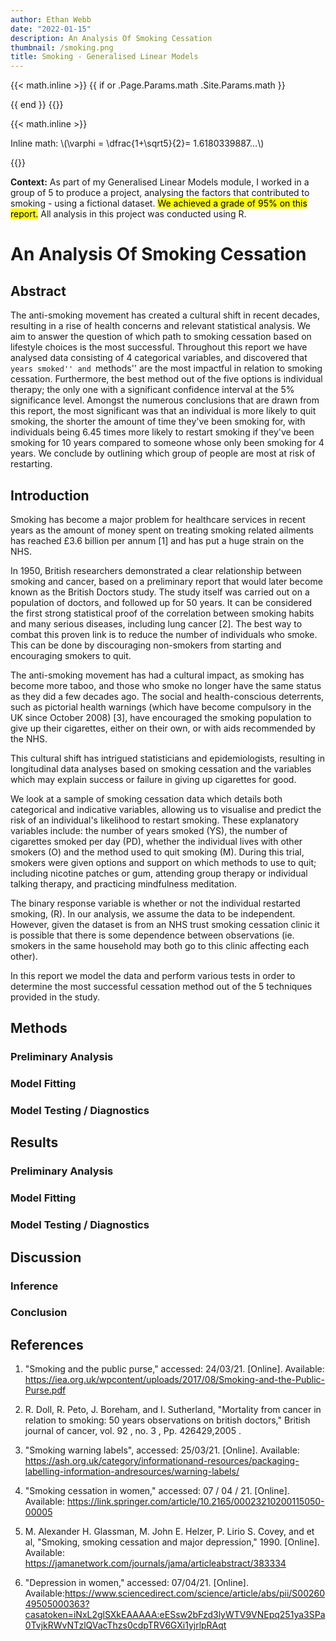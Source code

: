 ```yaml
---
author: Ethan Webb
date: "2022-01-15"
description: An Analysis Of Smoking Cessation
thumbnail: /smoking.png
title: Smoking - Generalised Linear Models
---
```


<!-- START Keep For Maths -->
{{< math.inline >}}
{{ if or .Page.Params.math .Site.Params.math }}

<!-- KaTeX -->
<link rel="stylesheet" href="https://cdn.jsdelivr.net/npm/katex@0.11.1/dist/katex.min.css" integrity="sha384-zB1R0rpPzHqg7Kpt0Aljp8JPLqbXI3bhnPWROx27a9N0Ll6ZP/+DiW/UqRcLbRjq" crossorigin="anonymous">
<script defer src="https://cdn.jsdelivr.net/npm/katex@0.11.1/dist/katex.min.js" integrity="sha384-y23I5Q6l+B6vatafAwxRu/0oK/79VlbSz7Q9aiSZUvyWYIYsd+qj+o24G5ZU2zJz" crossorigin="anonymous"></script>
<script defer src="https://cdn.jsdelivr.net/npm/katex@0.11.1/dist/contrib/auto-render.min.js" integrity="sha384-kWPLUVMOks5AQFrykwIup5lo0m3iMkkHrD0uJ4H5cjeGihAutqP0yW0J6dpFiVkI" crossorigin="anonymous" onload="renderMathInElement(document.body);"></script>
{{ end }}
{{</ math.inline >}}
<!-- END Keep For Maths -->

{{< math.inline >}}
<p>
Inline math: \(\varphi = \dfrac{1+\sqrt5}{2}= 1.6180339887…\)
</p>
{{</ math.inline >}}

**Context:** As part of my Generalised Linear Models module, I worked in a group of 5 to produce a project, analysing the factors that contributed to smoking - using a fictional dataset. <mark>We achieved a grade of 95% on this report.</mark> All analysis in this project was conducted using R.

# An Analysis Of Smoking Cessation

## Abstract

The anti-smoking movement has created a cultural shift in recent decades, resulting in a rise of health concerns and relevant statistical analysis. We aim to answer the question of which path to smoking cessation based on lifestyle choices is the most successful. Throughout this report we have analysed data consisting of 4 categorical variables, and discovered that ``years smoked'' and ``methods'' are the most impactful in relation to smoking cessation. Furthermore, the best method out of the five options is individual therapy; the only one with a significant confidence interval at the 5\% significance level. Amongst the numerous conclusions that are drawn from this report, the most significant was that an individual is more likely to quit smoking, the shorter the amount of time they've been smoking for, with individuals being 6.45 times more likely to restart smoking if they've been smoking for 10 years compared to someone whose only been smoking for 4 years. We conclude by outlining which group of people are most at risk of restarting.


## Introduction 

Smoking has become a major problem for healthcare services in recent years as the amount of money spent on treating smoking related ailments has reached £3.6 billion per annum [1] and has put a huge strain on the NHS. 

In 1950, British researchers demonstrated a clear relationship between smoking and cancer, based on a preliminary report that would later become known as the British Doctors study. The study itself was carried out on a population of doctors, and followed up for 50 years. It can be considered the first strong statistical proof of the correlation between smoking habits and many serious diseases, including lung cancer [2]. The best way to combat this proven link is to reduce the number of individuals who smoke. This can be done by discouraging non-smokers from starting and encouraging smokers to quit.

The anti-smoking movement has had a cultural impact, as smoking has become more taboo, and those who smoke no longer have the same status as they did a few decades ago. The social and health-conscious deterrents, such as pictorial health warnings (which have become compulsory in the UK since October 2008) [3], have encouraged the smoking population to give up their cigarettes, either on their own, or with aids recommended by the NHS.

This cultural shift has intrigued statisticians and epidemiologists, resulting in longitudinal data analyses based on smoking cessation and the variables which may explain success or failure in giving up cigarettes for good.

We look at a sample of smoking cessation data which details both categorical and indicative variables, allowing us to visualise and predict the risk of an individual's likelihood to restart smoking. These explanatory variables include: the number of years smoked ($\mathrm{YS}$), the number of cigarettes smoked per day ($\mathrm{PD}$), whether the individual lives with other smokers ($\mathrm{O}$) and the method used to quit smoking ($\mathrm{M}$).
During this trial, smokers were given options and support on which methods to use to quit; including nicotine patches or gum, attending group therapy or individual talking therapy, and practicing mindfulness meditation. 

The binary response variable is whether or not the individual restarted smoking, ($\mathrm{R}$). In our analysis, we assume the data to be independent. However, given the dataset is from an NHS trust smoking cessation clinic it is possible that there is some dependence between observations (ie. smokers in the same household may both go to this clinic affecting each other).

In this report we model the data and perform various tests in order to determine the most successful cessation method out of the 5 techniques provided in the study.

## Methods

### Preliminary Analysis 

### Model Fitting 

### Model Testing / Diagnostics

## Results

### Preliminary Analysis 

### Model Fitting 

### Model Testing / Diagnostics

## Discussion

### Inference

### Conclusion

## References 

1. "Smoking and the public purse," accessed: 24/03/21. [Online]. Available: https://iea.org.uk/wpcontent/uploads/2017/08/Smoking-and-the-Public-Purse.pdf

2. R. Doll, R. Peto, J. Boreham, and I. Sutherland, "Mortality from cancer in relation to smoking: 50 years observations on british doctors," British journal of cancer, vol. 92 , no. 3 , Pp. 426429,2005 .

3. "Smoking warning labels", accessed: 25/03/21. [Online]. Available: https://ash.org.uk/category/informationand-resources/packaging-labelling-information-andresources/warning-labels/

4. "Smoking cessation in women," accessed: 07 / 04 / 21. [Online]. Available: https://link.springer.com/article/10.2165/00023210200115050-00005

5. M. Alexander H. Glassman, M. John E. Helzer, P. Lirio S. Covey, and et al, "Smoking, smoking cessation and major depression," 1990. [Online]. Available: https://jamanetwork.com/journals/jama/articleabstract/383334

6. "Depression in women," accessed: 07/04/21. [Online]. Available:https://www.sciencedirect.com/science/article/abs/pii/S0026049505000363?casatoken=iNxL2glSXkEAAAAA:eESsw2bFzd3lyWTV9VNEpq251ya3SPa0TvjkRWvNTzlQVacThzs0cdpTRV6GXi1yjrlpRAqt
